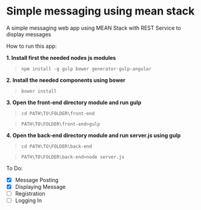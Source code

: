 # Simple messaging using mean stack
A simple messaging web app using MEAN Stack with REST Service to display messages

How to run this app:

**1. Install first the needed nodes js modules**

 > `npm install -g gulp bower generator-gulp-angular`

**2. Install the needed components using bower**

 > `bower install`
 
**3. Open the front-end directory module and run gulp**

 > `cd PATH\TO\FOLDER\front-end`
 
 > `PATH\TO\FOLDER\front-end>gulp`
 
 **4. Open the back-end directory module and run server.js using gulp**

 > `cd PATH\TO\FOLDER\back-end`
 
 > `PATH\TO\FOLDER\back-end>node server.js`
 

 To Do:
 - [x] Message Posting
 - [x] Displaying Message
 - [ ] Registration
 - [ ] Logging In
